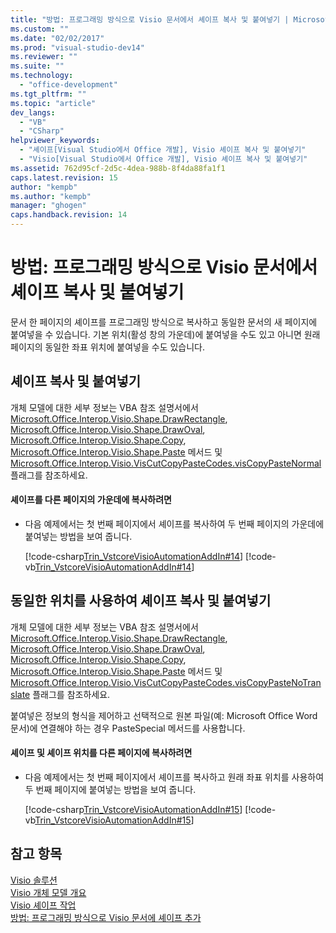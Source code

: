 ```yaml
---
title: "방법: 프로그래밍 방식으로 Visio 문서에서 셰이프 복사 및 붙여넣기 | Microsoft Docs"
ms.custom: ""
ms.date: "02/02/2017"
ms.prod: "visual-studio-dev14"
ms.reviewer: ""
ms.suite: ""
ms.technology: 
  - "office-development"
ms.tgt_pltfrm: ""
ms.topic: "article"
dev_langs: 
  - "VB"
  - "CSharp"
helpviewer_keywords: 
  - "셰이프[Visual Studio에서 Office 개발], Visio 셰이프 복사 및 붙여넣기"
  - "Visio[Visual Studio에서 Office 개발], Visio 셰이프 복사 및 붙여넣기"
ms.assetid: 762d95cf-2d5c-4dea-988b-8f4da88fa1f1
caps.latest.revision: 15
author: "kempb"
ms.author: "kempb"
manager: "ghogen"
caps.handback.revision: 14
---
```

# 방법: 프로그래밍 방식으로 Visio 문서에서 셰이프 복사 및 붙여넣기
  문서 한 페이지의 셰이프를 프로그래밍 방식으로 복사하고 동일한 문서의 새 페이지에 붙여넣을 수 있습니다. 기본 위치\(활성 창의 가운데\)에 붙여넣을 수도 있고 아니면 원래 페이지의 동일한 좌표 위치에 붙여넣을 수도 있습니다.  
  
## 셰이프 복사 및 붙여넣기  
 개체 모델에 대한 세부 정보는 VBA 참조 설명서에서 [Microsoft.Office.Interop.Visio.Shape.DrawRectangle](HV10070304), [Microsoft.Office.Interop.Visio.Shape.DrawOval](HV10070300), [Microsoft.Office.Interop.Visio.Shape.Copy](HV10070291), [Microsoft.Office.Interop.Visio.Shape.Paste](HV10070437) 메서드 및 [Microsoft.Office.Interop.Visio.VisCutCopyPasteCodes.visCopyPasteNormal](HV10071835) 플래그를 참조하세요.  
  
#### 셰이프를 다른 페이지의 가운데에 복사하려면  
  
-   다음 예제에서는 첫 번째 페이지에서 셰이프를 복사하여 두 번째 페이지의 가운데에 붙여넣는 방법을 보여 줍니다.  
  
     [!code-csharp[Trin_VstcoreVisioAutomationAddIn#14](../snippets/csharp/VS_Snippets_OfficeSP/Trin_VstcoreVisioAutomationAddIn/CS/ThisAddIn.cs#14)]
     [!code-vb[Trin_VstcoreVisioAutomationAddIn#14](../snippets/visualbasic/VS_Snippets_OfficeSP/Trin_VstcoreVisioAutomationAddIn/VB/ThisAddIn.vb#14)]  
  
## 동일한 위치를 사용하여 셰이프 복사 및 붙여넣기  
 개체 모델에 대한 세부 정보는 VBA 참조 설명서에서 [Microsoft.Office.Interop.Visio.Shape.DrawRectangle](HV10070304), [Microsoft.Office.Interop.Visio.Shape.DrawOval](HV10070300), [Microsoft.Office.Interop.Visio.Shape.Copy](HV10070291), [Microsoft.Office.Interop.Visio.Shape.Paste](HV10070437) 메서드 및 [Microsoft.Office.Interop.Visio.VisCutCopyPasteCodes.visCopyPasteNoTranslate](HV10071835) 플래그를 참조하세요.  
  
 붙여넣은 정보의 형식을 제어하고 선택적으로 원본 파일\(예: Microsoft Office Word 문서\)에 연결해야 하는 경우 PasteSpecial 메서드를 사용합니다.  
  
#### 셰이프 및 셰이프 위치를 다른 페이지에 복사하려면  
  
-   다음 예제에서는 첫 번째 페이지에서 셰이프를 복사하고 원래 좌표 위치를 사용하여 두 번째 페이지에 붙여넣는 방법을 보여 줍니다.  
  
     [!code-csharp[Trin_VstcoreVisioAutomationAddIn#15](../snippets/csharp/VS_Snippets_OfficeSP/Trin_VstcoreVisioAutomationAddIn/CS/ThisAddIn.cs#15)]
     [!code-vb[Trin_VstcoreVisioAutomationAddIn#15](../snippets/visualbasic/VS_Snippets_OfficeSP/Trin_VstcoreVisioAutomationAddIn/VB/ThisAddIn.vb#15)]  
  
## 참고 항목  
 [Visio 솔루션](../vsto/visio-solutions.md)   
 [Visio 개체 모델 개요](../vsto/visio-object-model-overview.md)   
 [Visio 셰이프 작업](../vsto/working-with-visio-shapes.md)   
 [방법: 프로그래밍 방식으로 Visio 문서에 셰이프 추가](../vsto/how-to-programmatically-add-shapes-to-a-visio-document.md)  
  
  